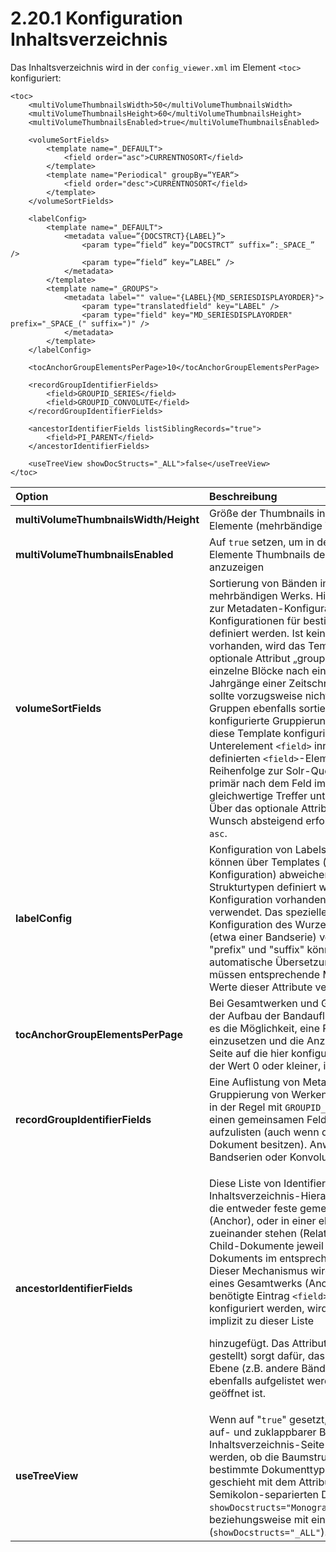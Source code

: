 # 2.20.1 Konfiguration Inhaltsverzeichnis

Das Inhaltsverzeichnis wird in der `config_viewer.xml` im Element `<toc>` konfiguriert:

```markup
<toc>
    <multiVolumeThumbnailsWidth>50</multiVolumeThumbnailsWidth>
    <multiVolumeThumbnailsHeight>60</multiVolumeThumbnailsHeight>
    <multiVolumeThumbnailsEnabled>true</multiVolumeThumbnailsEnabled>

    <volumeSortFields>
        <template name="_DEFAULT">
            <field order="asc">CURRENTNOSORT</field>
        </template>
        <template name="Periodical" groupBy=“YEAR“>
            <field order="desc">CURRENTNOSORT</field>
        </template>
    </volumeSortFields>

    <labelConfig>
        <template name="_DEFAULT">
            <metadata value=”{DOCSTRCT}{LABEL}”>
                <param type=”field” key=”DOCSTRCT” suffix=”:_SPACE_” />
                <param type=”field” key=”LABEL” />
            </metadata>
        </template>
        <template name="_GROUPS">
            <metadata label="" value="{LABEL}{MD_SERIESDISPLAYORDER}">
                <param type="translatedfield" key="LABEL" />
                <param type="field" key="MD_SERIESDISPLAYORDER" prefix="_SPACE_(" suffix=")" />
            </metadata>
        </template>
    </labelConfig>

    <tocAnchorGroupElementsPerPage>10</tocAnchorGroupElementsPerPage>

    <recordGroupIdentifierFields>
        <field>GROUPID_SERIES</field>
        <field>GROUPID_CONVOLUTE</field>
    </recordGroupIdentifierFields>

    <ancestorIdentifierFields listSiblingRecords="true">
        <field>PI_PARENT</field>
    </ancestorIdentifierFields>

    <useTreeView showDocStructs="_ALL">false</useTreeView>
</toc>
```

<table>
  <thead>
    <tr>
      <th style="text-align:left"><b>Option</b>
      </th>
      <th style="text-align:left">Beschreibung</th>
    </tr>
  </thead>
  <tbody>
    <tr>
      <td style="text-align:left"><b>multiVolumeThumbnailsWidth/Height</b>
      </td>
      <td style="text-align:left">Größe der Thumbnails in der Inhaltsansicht für Anchor-Elemente (mehrbändige
        Werke und Zeitschriften)</td>
    </tr>
    <tr>
      <td style="text-align:left"><b>multiVolumeThumbnailsEnabled</b>
      </td>
      <td style="text-align:left">Auf <code>true</code> setzen, um in der Inhaltsansicht für Anchor-Elemente
        Thumbnails der untergeordneten Werke anzuzeigen</td>
    </tr>
    <tr>
      <td style="text-align:left"><b>volumeSortFields</b>
      </td>
      <td style="text-align:left">Sortierung von Bänden im Inhaltsverzeichnis eines mehrbändigen Werks.
        Hier können über Templates (analog zur Metadaten-Konfiguration) abweichende
        Konfigurationen für bestimmte Anchor-Strukturtypen definiert werden. Ist
        keine spezielle Konfiguration vorhanden, wird das Template <code>&#x201E;_DEFAULT&#x201C;</code> verwendet.
        Das optionale Attribut „groupBy“ gruppiert die Bände in einzelne Blöcke
        nach einem Solr-Metadatenfeld (etwa Jahrgänge einer Zeitschrift). Das hier
        konfigurierte Feld sollte vorzugsweise nicht multivalued sein. Falls die
        Gruppen ebenfalls sortiert werden sollen, muss das konfigurierte Gruppierungsfeld
        auch als Sortierfeld für diese Template konfiguriert sein (das heißt als
        Unterelement <code>&lt;field&gt;</code> innerhalb des Templates). Die definierten <code>&lt;field&gt;</code>-Elemente
        werden in der angegebenen Reihenfolge zur Solr-Query hinzugefügt, das heißt
        es wird primär nach dem Feld im ersten
        <field>-Element sortiert, gleichwertige Treffer untereinander nach dem zweiten,
          etc. Über das optionale Attribut order kann die Sortierung auf Wunsch absteigend
          erfolgen („desc“). Standardwert ist <code>asc</code>.</td>
    </tr>
    <tr>
      <td style="text-align:left"><b>labelConfig</b>
      </td>
      <td style="text-align:left">Konfiguration von Labels im Inhaltsverzeichnis. Hier können über Templates
        (analog zur Metadaten-Konfiguration) abweichende Konfigurationen für bestimmte
        Strukturtypen definiert werden. Ist keine spezielle Konfiguration vorhanden,
        wird das Template <code>&#x201E;_DEFAULT&#x201C;</code> verwendet. Das spezielle
        Template "<code>_GROUPS</code>" wird für die Konfiguration des Wurzelelements
        einer abstrakten Gruppe (etwa einer Bandserie) verwendet. Die optionalen
        Attribute "prefix" und "suffix" können hier zusätzlich durch die automatische
        Übersetzung behandelt werden. Hierfür müssen entsprechende Message Keys
        definiert und als Werte dieser Attribute verwendet werden.</td>
    </tr>
    <tr>
      <td style="text-align:left"><b>tocAnchorGroupElementsPerPage</b>
      </td>
      <td style="text-align:left">Bei Gesamtwerken und Gruppen mit vielen Bänden kann der Aufbau der Bandauflistung
        sehr lange dauern. Hier gibt es die Möglichkeit, eine Paginierung der Bandauflistung
        einzusetzen und die Anzahl der angezeigten Bände pro Seite auf die hier
        konfigurierte Zahl zu beschränkten. Ist der Wert 0 oder kleiner, ist die
        Paginierung abgeschaltet.</td>
    </tr>
    <tr>
      <td style="text-align:left"><b>recordGroupIdentifierFields</b>
      </td>
      <td style="text-align:left">Eine Auflistung von Metadatenfeldern, die zur logischen Gruppierung von
        Werken verwendet werden. Diese fangen in der Regel mit <code>GROUPID_</code> an
        und dienen dazu, Werke, die einen gemeinsamen Feldwert besitzen, als Gruppe
        aufzulisten (auch wenn diese kein gemeinsames Anchor-Dokument besitzen).
        Anwendungsbeispiele sind etwa Bandserien oder Konvolute.</td>
    </tr>
    <tr>
      <td style="text-align:left"><b>ancestorIdentifierFields</b>
      </td>
      <td style="text-align:left">
        <p>Diese Liste von Identifier-Feldern dient dazu, Inhaltsverzeichnis-Hierarchien
          aus Werken zu erstellen, die entweder feste gemeinsame übergeordnete Struktur
          (Anchor), oder in einer eher losen Eltern-Kind Beziehung zueinander stehen
          (Related Item). Dabei besitzen die Child-Dokumente jeweil den Identifier
          des Parent-Dokuments im entsprechenden Metadatenfeld. Hinweis: Dieser Mechanismus
          wird auch verwendet, um Bände eines Gesamtwerks (Anchors) aufzulisten.
          Der hierfür benötigte Eintrag <code>&lt;field&gt;PI_PARENT&lt;/field&gt;</code> kann
          konfiguriert werden, wird aber bei Nichtvorhandensein implizit zu dieser
          Liste</p>
        <p>hinzugefügt. Das Attribut listSiblingRecords (wenn auf true gestellt)
          sorgt dafür, dass andere Werke auf gleicher Ebene (z.B. andere Bände desselben
          Gesamtwerks) ebenfalls aufgelistet werden, wenn gerade ein Band geöffnet
          ist.</p>
      </td>
    </tr>
    <tr>
      <td style="text-align:left"><b>useTreeView</b>
      </td>
      <td style="text-align:left">Wenn auf "<code>true</code>" gesetzt, wird das Inhaltsverzeichnis als
        auf- und zuklappbarer Baum dargestellt. Für die Inhaltsverzeichnis-Seite
        kann zusätzlich konfiguriert werden, ob die Baumstruktur für alle oder
        nur für bestimmte Dokumenttypen aktiviert werden soll. Die geschieht mit
        dem Attribut "<code>showDocStructs</code>", mit Semikolon-separierten Dokumenttypen
        (z.B. <code>showDocstructs=&quot;Monograph;Manuscript;PeriodicalVolume&quot;</code>)
        beziehungsweise mit einem Eintrag für alle Typen (<code>showDocstructs=&quot;_ALL&quot;</code>).</td>
    </tr>
  </tbody>
</table>